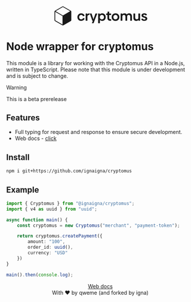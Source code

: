 <center><svg width="50%" fill="none" viewBox="0 0 234 48"><path fill="currentColor" d="M69.472 36.676c4.785 0 7.792-3.004 8.613-5.735l-3.896-1.57c-.581 2.048-2.29 3.448-4.614 3.448-2.905 0-5.16-2.185-5.16-5.53s2.255-5.53 5.126-5.53c2.324 0 3.964 1.4 4.545 3.482l3.896-1.536c-.82-2.799-3.828-5.803-8.51-5.803-5.433 0-9.398 4.096-9.398 9.421 0 5.325 4.033 9.353 9.398 9.353Zm15.283-16.384v-2.014h-4.1v17.988h4.34v-10.24c0-2.423 1.982-4.096 5.126-4.096v-4.062c-2.256 0-4.135.99-5.365 2.424Zm20.287-2.014-5.093 14.507-4.647-14.507h-4.478l6.357 17.988h1.367l-2.46 6.11h4.272l2.323-6.11 6.87-17.988h-4.511Zm16.732-.41c-2.563 0-4.647 1.024-6.049 2.765v-2.355h-4.032v24.098h4.34v-8.021c1.367 1.467 3.281 2.32 5.639 2.32 5.16 0 8.92-4.027 8.92-9.386 0-5.393-3.657-9.42-8.818-9.42Zm-.683 14.985c-3.11 0-5.229-2.287-5.229-5.564s2.119-5.564 5.229-5.564c2.973 0 5.16 2.355 5.16 5.564 0 3.174-2.187 5.564-5.16 5.564Zm20.226 3.413h2.837v-3.789h-1.982c-1.948 0-3.008-1.126-3.008-3.208v-7.27h4.853v-3.721h-4.716v-4.676h-4.238v2.833c0 1.228-.581 1.843-1.777 1.843h-1.64v3.72h3.144v7.749c0 3.96 2.221 6.52 6.527 6.52Zm13.632.41c5.605 0 9.604-4.028 9.604-9.387 0-5.393-3.999-9.42-9.604-9.42-5.639 0-9.603 4.027-9.603 9.42 0 5.359 3.964 9.387 9.603 9.387Zm.034-3.857c-3.144 0-5.297-2.321-5.297-5.53 0-3.243 2.153-5.53 5.297-5.53 3.11 0 5.195 2.287 5.195 5.496 0 3.243-2.119 5.564-5.195 5.564Zm34.004-14.951c-3.041 0-5.092 1.263-6.083 2.936-1.025-1.878-2.837-2.936-5.707-2.936-2.427 0-4.306 1.024-5.434 2.39v-1.98h-4.101v17.954h4.34V25.343c.034-1.706 1.401-3.584 3.862-3.618 2.426 0 3.759 1.81 3.759 4.165v10.342h4.34V25.343c.035-1.672 1.367-3.584 3.862-3.618 2.427 0 3.725 1.843 3.725 4.165v10.342h4.341V25.105c0-4.062-2.427-7.237-6.904-7.237Zm22.846.41v10.888c0 1.98-1.572 3.619-3.999 3.653-2.426 0-3.964-1.605-3.964-3.926V18.278h-4.34v11.161c0 4.165 2.46 7.237 7.04 7.237 2.324 0 4.272-.99 5.536-2.39v1.98h4.067V18.278h-4.34Zm14.717 18.398c4.511 0 7.45-2.117 7.45-5.7 0-6.588-9.877-4.711-9.877-7.988 0-1.092.855-1.775 2.461-1.775 1.504 0 2.563.649 3.042 2.014l3.793-1.468c-.752-2.457-3.281-3.89-6.767-3.89-4.237 0-6.972 2.047-6.972 5.324 0 6.178 9.877 4.54 9.877 8.09 0 1.263-1.093 1.98-2.836 1.98-2.188 0-3.589-.99-4.101-2.663l-3.794 1.468c.991 3.038 3.828 4.608 7.724 4.608ZM43.535 11.345 25.277.817a2.688 2.688 0 0 0-2.675 0L4.344 11.345a2.676 2.676 0 0 0-1.34 2.317v21.055c0 .951.513 1.837 1.34 2.317l18.258 10.528a2.67 2.67 0 0 0 1.34.356c.471 0 .933-.125 1.34-.356L43.54 37.034a2.676 2.676 0 0 0 1.34-2.316V13.662c0-.95-.513-1.837-1.34-2.317h-.005ZM24.353 22.884a.828.828 0 0 1-.827 0L5.776 12.65l17.75-10.23a.85.85 0 0 1 .827 0l17.75 10.232-17.75 10.233Zm-1.751 1.596c.13.074.268.139.416.19v20.99L5.268 35.433a.831.831 0 0 1-.416-.715v-20.47l17.75 10.232Z"></path></svg></center>


# Node wrapper for cryptomus

This module is a library for working with the Cryptomus API in a Node.js, written in TypeScript. Please note that this module is under development and is subject to change.

> [!WARNING]  
> This is a beta prerelease

## Features

- Full typing for request and response to ensure secure development.
- Web docs - <a href="https://ignaigna.github.io/cryptomus">click</a>

## Install
```bash
npm i git+https://github.com/ignaigna/cryptomus
```

## Example
```ts
import { Cryptomus } from "@ignaigna/cryptomus";
import { v4 as uuid } from "uuid";

async function main() {
    const cryptomus = new Cryptomus("merchant", "payment-token");

    return cryptomus.createPayment({
        amount: "100",
        order_id: uuid(),
        currency: "USD"
    })
}

main().then(console.log);
```

<center><a href="https://ignaigna.github.io/cryptomus">Web docs</a><br>With ️❤ by qweme (and forked by igna)</center>
